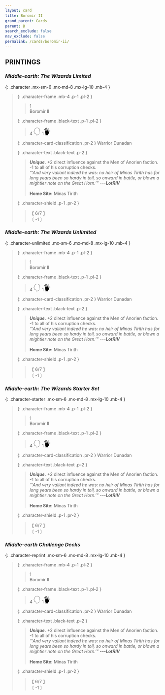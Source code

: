 ```yaml
---
layout: card
title: Boromir II
grand_parent: Cards
parent: B
search_exclude: false
nav_exclude: false
permalink: /cards/boromir-ii/
---
```


## PRINTINGS


### _Middle-earth: The Wizards Limited_

{: .character .mx-sm-6 .mx-md-8 .mx-lg-10 .mb-4 }
> {: .character-frame .mb-4 .p-1 .pl-2 }
> > <div class="card-mp">1</div>
> > <div class="character-card-name">Boromir II</div>
>
> {: .character-frame .black-text .p-1 .pl-2 }
> > 4 ![](/assets/images/mind.svg)&ensp;1![](/assets/images/di.svg)
>
> {: .character-card-classification .pr-2 }
> Warrior Dunadan
>
> {: .character-text .black-text .p-2 }
> > _**Unique.**_ +2 direct influence against the Men of Anorien faction. -1 to all of his corruption checks. <br>_“‘And very valiant indeed he was: no heir of Minas Tirith has for long years been so hardy in toil, so onward in battle, or blown a mightier note on the Great Horn.’”_ ***---&#65279;LotRIV***  <br><br>**Home Site:** Minas Tirith 
>
> {: .character-shield .p-1 .pr-2 }
> > <div class="card-shield">【 6/7 】</div>
> > <div class="card-corruption">〔 -1 〕</div>

### _Middle-earth: The Wizards Unlimited_

{: .character-unlimited .mx-sm-6 .mx-md-8 .mx-lg-10 .mb-4 }
> {: .character-frame .mb-4 .p-1 .pl-2 }
> > <div class="card-mp">1</div>
> > <div class="character-card-name">Boromir II</div>
>
> {: .character-frame .black-text .p-1 .pl-2 }
> > 4 ![](/assets/images/mind.svg)&ensp;1![](/assets/images/di.svg)
>
> {: .character-card-classification .pr-2 }
> Warrior Dunadan
>
> {: .character-text .black-text .p-2 }
> > _**Unique.**_ +2 direct influence against the Men of Anorien faction. -1 to all of his corruption checks. <br>_“‘And very valiant indeed he was: no heir of Minas Tirith has for long years been so hardy in toil, so onward in battle, or blown a mightier note on the Great Horn.’”_ ***---&#65279;LotRIV***  <br><br>**Home Site:** Minas Tirith 
>
> {: .character-shield .p-1 .pr-2 }
> > <div class="card-shield">【 6/7 】</div>
> > <div class="card-corruption">〔 -1 〕</div>

### _Middle-earth: The Wizards Starter Set_

{: .character-starter .mx-sm-6 .mx-md-8 .mx-lg-10 .mb-4 }
> {: .character-frame .mb-4 .p-1 .pl-2 }
> > <div class="card-mp">1</div>
> > <div class="character-card-name">Boromir II</div>
>
> {: .character-frame .black-text .p-1 .pl-2 }
> > 4 ![](/assets/images/mind.svg)&ensp;1![](/assets/images/di.svg)
>
> {: .character-card-classification .pr-2 }
> Warrior Dunadan
>
> {: .character-text .black-text .p-2 }
> > _**Unique.**_ +2 direct influence against the Men of Anorien faction. -1 to all of his corruption checks. <br>_“‘And very valiant indeed he was: no heir of Minas Tirith has for long years been so hardy in toil, so onward in battle, or blown a mightier note on the Great Horn.’”_ ***---&#65279;LotRIV***  <br><br>**Home Site:** Minas Tirith 
>
> {: .character-shield .p-1 .pr-2 }
> > <div class="card-shield">【 6/7 】</div>
> > <div class="card-corruption">〔 -1 〕</div>

### _Middle-earth Challenge Decks_

{: .character-reprint .mx-sm-6 .mx-md-8 .mx-lg-10 .mb-4 }
> {: .character-frame .mb-4 .p-1 .pl-2 }
> > <div class="card-mp">1</div>
> > <div class="character-card-name">Boromir II</div>
>
> {: .character-frame .black-text .p-1 .pl-2 }
> > 4 ![](/assets/images/mind.svg)&ensp;1![](/assets/images/di.svg)
>
> {: .character-card-classification .pr-2 }
> Warrior Dunadan
>
> {: .character-text .black-text .p-2 }
> > _**Unique.**_ +2 direct influence against the Men of Anorien faction. -1 to all of his corruption checks. <br>_“‘And very valiant indeed he was: no heir of Minas Tirith has for long years been so hardy in toil, so onward in battle, or blown a mightier note on the Great Horn.’”_ ***---&#65279;LotRIV***  <br><br>**Home Site:** Minas Tirith 
>
> {: .character-shield .p-1 .pr-2 }
> > <div class="card-shield">【 6/7 】</div>
> > <div class="card-corruption">〔 -1 〕</div>
